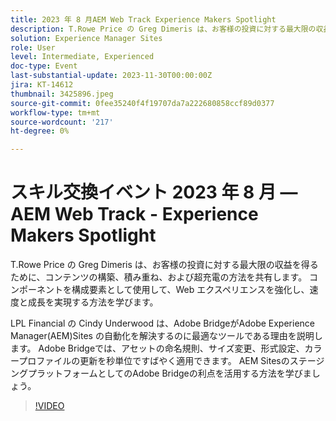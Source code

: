 ```yaml
---
title: 2023 年 8 月AEM Web Track Experience Makers Spotlight
description: T.Rowe Price の Greg Dimeris は、お客様の投資に対する最大限の収益を得るために、コンテンツの構築、積み重ね、および超充電の方法を共有します。 LPL Financial の Cindy Underwood は、Adobe Bridge(AEM) サイトの自動化を解除するのに最適なツールである理由を、Adobe Experience Manager(LPL) サイトの自動化を解決するのに役立ちます。 Adobe Bridgeでは、アセットの命名規則、サイズ変更、形式設定、カラープロファイルの更新を秒単位ですばやく適用できます。 AEMサイトのステージングプラットフォームとしてのAdobe Bridgeのメリットを活用する方法を学びます。
solution: Experience Manager Sites
role: User
level: Intermediate, Experienced
doc-type: Event
last-substantial-update: 2023-11-30T00:00:00Z
jira: KT-14612
thumbnail: 3425896.jpeg
source-git-commit: 0fee35240f4f19707da7a222680858ccf89d0377
workflow-type: tm+mt
source-wordcount: '217'
ht-degree: 0%

---
```



# スキル交換イベント 2023 年 8 月 — AEM Web Track - Experience Makers Spotlight

T.Rowe Price の Greg Dimeris は、お客様の投資に対する最大限の収益を得るために、コンテンツの構築、積み重ね、および超充電の方法を共有します。 コンポーネントを構成要素として使用して、Web エクスペリエンスを強化し、速度と成長を実現する方法を学びます。

LPL Financial の Cindy Underwood は、Adobe BridgeがAdobe Experience Manager(AEM)Sites の自動化を解決するのに最適なツールである理由を説明します。 Adobe Bridgeでは、アセットの命名規則、サイズ変更、形式設定、カラープロファイルの更新を秒単位ですばやく適用できます。 AEM SitesのステージングプラットフォームとしてのAdobe Bridgeの利点を活用する方法を学びましょう。

>[!VIDEO](https://video.tv.adobe.com/v/3425896/?learn=on)
